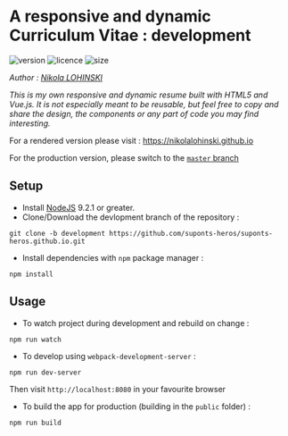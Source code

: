 # A responsive and dynamic Curriculum Vitae : development

![version](https://img.shields.io/badge/dynamic/json.svg?label=version&url=https%3A%2F%2Fraw.githubusercontent.com%2FNikolaLohinski%2Fnikolalohinski.github.io%2Fdevelopment%2Fpackage.json&query=version)
![licence](https://img.shields.io/github/license/nikolalohinski/nikolalohinski.github.io.svg?colorB=#da644e)
![size](https://img.shields.io/github/repo-size/nikolalohinski/nikolalohinski.github.io.svg)

_Author : [Nikola LOHINSKI](https://github.com/NikolaLohinski)_

_This is my own responsive and dynamic resume built with HTML5 and Vue.js. 
It is not especially meant to be reusable, but feel free to copy and share the 
design, the components or any part of code you may find interesting._

For a rendered version please visit : https://nikolalohinski.github.io

For the production version, please switch to the 
[`master` branch](https://github.com/NikolaLohsinski/nikolalohinski.github.io)

## Setup
- Install [NodeJS](https://nodejs.org/en/) 9.2.1 or greater.
- Clone/Download the devlopment branch of the repository :
```
git clone -b development https://github.com/suponts-heros/suponts-heros.github.io.git 
```
- Install dependencies with `npm` package manager :
```
npm install
```

## Usage

- To watch project during development and rebuild on change :
```
npm run watch
```
- To develop using `webpack-development-server` :
```
npm run dev-server
``` 
Then visit `http://localhost:8080` in your favourite browser
- To build the app for production (building in the `public` folder) :
```
npm run build
```